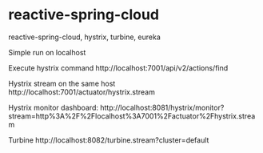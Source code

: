 # reactive-spring-cloud
reactive-spring-cloud, hystrix, turbine, eureka

Simple run on localhost


Execute hystrix command http://localhost:7001/api/v2/actions/find

Hystrix stream on the same host http://localhost:7001/actuator/hystrix.stream

Hystrix monitor dashboard: http://localhost:8081/hystrix/monitor?stream=http%3A%2F%2Flocalhost%3A7001%2Factuator%2Fhystrix.stream

Turbine 
http://localhost:8082/turbine.stream?cluster=default



